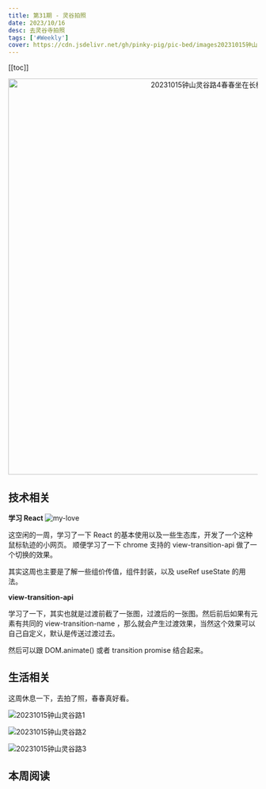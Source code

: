```yaml
---
title: 第31期 - 灵谷拍照
date: 2023/10/16
desc: 去灵谷寺拍照
tags: ['#Weekly']
cover: https://cdn.jsdelivr.net/gh/pinky-pig/pic-bed/images20231015钟山灵谷路4.jpg
---
```


[[toc]]

<p align="center">
  <img alt="20231015钟山灵谷路4春春坐在长椅上" src="https://cdn.jsdelivr.net/gh/pinky-pig/pic-bed/images20231015钟山灵谷路4.jpg" width=800 />
</p>

## 技术相关

**学习 React**
![my-love](https://cdn.jsdelivr.net/gh/pinky-pig/pic-bed/imagesmy-love.gif)

这空闲的一周，学习了一下 React 的基本使用以及一些生态库，开发了一个这种鼠标轨迹的小网页。
顺便学习了一下 chrome 支持的 view-transition-api 做了一个切换的效果。

其实这周也主要是了解一些组价传值，组件封装，以及 useRef useState 的用法。

**view-transition-api**

学习了一下，其实也就是过渡前截了一张图，过渡后的一张图。然后前后如果有元素有共同的 view-transition-name ，那么就会产生过渡效果，当然这个效果可以自己自定义，默认是传送过渡过去。

然后可以跟 DOM.animate() 或者 transition promise 结合起来。

## 生活相关

这周休息一下，去拍了照，春春真好看。

![20231015钟山灵谷路1](https://cdn.jsdelivr.net/gh/pinky-pig/pic-bed/images20231015钟山灵谷路1.jpg)

![20231015钟山灵谷路2](https://cdn.jsdelivr.net/gh/pinky-pig/pic-bed/images20231015钟山灵谷路2.jpg)

![20231015钟山灵谷路3](https://cdn.jsdelivr.net/gh/pinky-pig/pic-bed/images20231015钟山灵谷路3.jpg)

## 本周阅读

